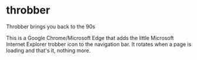 # throbber
Throbber brings you back to the 90s

This is a Google Chrome/Microsoft Edge that adds the little Microsoft Internet Explorer trobber icon to the navigation bar. It rotates when a page is loading and that's it, nothing more.

